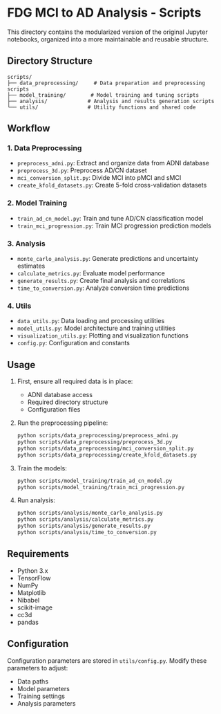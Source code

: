 # FDG MCI to AD Analysis - Scripts

This directory contains the modularized version of the original Jupyter notebooks, organized into a more maintainable and reusable structure.

## Directory Structure

```
scripts/
├── data_preprocessing/     # Data preparation and preprocessing scripts
├── model_training/        # Model training and tuning scripts
├── analysis/             # Analysis and results generation scripts
└── utils/                # Utility functions and shared code
```

## Workflow

### 1. Data Preprocessing
- `preprocess_adni.py`: Extract and organize data from ADNI database
- `preprocess_3d.py`: Preprocess AD/CN dataset
- `mci_conversion_split.py`: Divide MCI into pMCI and sMCI
- `create_kfold_datasets.py`: Create 5-fold cross-validation datasets

### 2. Model Training
- `train_ad_cn_model.py`: Train and tune AD/CN classification model
- `train_mci_progression.py`: Train MCI progression prediction models

### 3. Analysis
- `monte_carlo_analysis.py`: Generate predictions and uncertainty estimates
- `calculate_metrics.py`: Evaluate model performance
- `generate_results.py`: Create final analysis and correlations
- `time_to_conversion.py`: Analyze conversion time predictions

### 4. Utils
- `data_utils.py`: Data loading and processing utilities
- `model_utils.py`: Model architecture and training utilities
- `visualization_utils.py`: Plotting and visualization functions
- `config.py`: Configuration and constants

## Usage

1. First, ensure all required data is in place:
   - ADNI database access
   - Required directory structure
   - Configuration files

2. Run the preprocessing pipeline:
   ```bash
   python scripts/data_preprocessing/preprocess_adni.py
   python scripts/data_preprocessing/preprocess_3d.py
   python scripts/data_preprocessing/mci_conversion_split.py
   python scripts/data_preprocessing/create_kfold_datasets.py
   ```

3. Train the models:
   ```bash
   python scripts/model_training/train_ad_cn_model.py
   python scripts/model_training/train_mci_progression.py
   ```

4. Run analysis:
   ```bash
   python scripts/analysis/monte_carlo_analysis.py
   python scripts/analysis/calculate_metrics.py
   python scripts/analysis/generate_results.py
   python scripts/analysis/time_to_conversion.py
   ```

## Requirements

- Python 3.x
- TensorFlow
- NumPy
- Matplotlib
- Nibabel
- scikit-image
- cc3d
- pandas

## Configuration

Configuration parameters are stored in `utils/config.py`. Modify these parameters to adjust:
- Data paths
- Model parameters
- Training settings
- Analysis parameters 